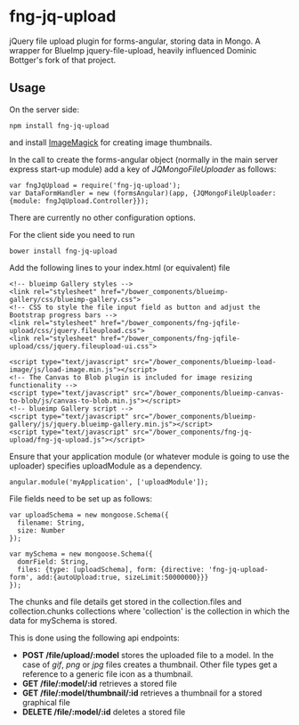 # fng-jq-upload

jQuery file upload plugin for forms-angular, storing data in Mongo.  A wrapper for BlueImp jquery-file-upload, heavily influenced Dominic Bottger's fork of that project.

## Usage

On the server side: 

    npm install fng-jq-upload

and install [ImageMagick](http://www.imagemagick.org/script/index.php) for creating image thumbnails.

In the call to create the forms-angular object (normally in the main server express start-up module) add a key of 
*JQMongoFileUploader* as follows:
     
    var fngJqUpload = require('fng-jq-upload');
    var DataFormHandler = new (formsAngular)(app, {JQMongoFileUploader: {module: fngJqUpload.Controller}});   
      
There are currently no other configuration options.

For the client side you need to run

    bower install fng-jq-upload
    
Add the following lines to your index.html (or equivalent) file

    <!-- blueimp Gallery styles -->
    <link rel="stylesheet" href="/bower_components/blueimp-gallery/css/blueimp-gallery.css">
    <!-- CSS to style the file input field as button and adjust the Bootstrap progress bars -->
    <link rel="stylesheet" href="/bower_components/fng-jqfile-upload/css/jquery.fileupload.css">
    <link rel="stylesheet" href="/bower_components/fng-jqfile-upload/css/jquery.fileupload-ui.css">
    
    <script type="text/javascript" src="/bower_components/blueimp-load-image/js/load-image.min.js"></script>
    <!-- The Canvas to Blob plugin is included for image resizing functionality -->
    <script type="text/javascript" src="/bower_components/blueimp-canvas-to-blob/js/canvas-to-blob.min.js"></script>
    <!-- blueimp Gallery script -->
    <script type="text/javascript" src="/bower_components/blueimp-gallery/js/jquery.blueimp-gallery.min.js"></script>
    <script type="text/javascript" src="/bower_components/fng-jq-upload/fng-jq-upload.js"></script>
    
Ensure that your application module (or whatever module is going to use the uploader) specifies uploadModule as a dependency.

    angular.module('myApplication', ['uploadModule']);    
            
File fields need to be set up as follows:

    var uploadSchema = new mongoose.Schema({
      filename: String,
      size: Number
    });

    var mySchema = new mongoose.Schema({
      domrField: String,
      files: {type: [uploadSchema], form: {directive: 'fng-jq-upload-form', add:{autoUpload:true, sizeLimit:50000000}}}
    });

The chunks and file details get stored in the collection.files and collection.chunks collections where 'collection' is the collection in which the data for mySchema is stored.

This is done using the following api endpoints:

  * **POST /file/upload/:model** stores the uploaded file to a model.  In the case of *gif*, *png* or *jpg* files
  creates a thumbnail.  Other file types get a reference to a generic file icon as a thumbnail.
  * **GET /file/:model/:id** retrieves a stored file
  * **GET /file/:model/thumbnail/:id** retrieves a thumbnail for a stored graphical file
  * **DELETE /file/:model/:id** deletes a stored file
  